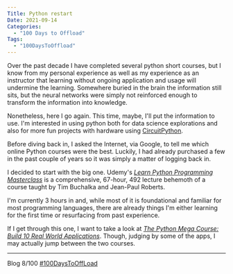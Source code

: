 ```yaml
---
Title: Python restart
Date: 2021-09-14
Categories: 
  - "100 Days to Offload"
Tags: 
  - "100DaysToOffload"
---
```


Over the past decade I have completed several python short courses, but I know from my personal experience as well as my experience as an instructor that learning without ongoing application and usage will undermine the learning. Somewhere buried in the brain the information still sits, but the neural networks were simply not reinforced enough to transform the information into knowledge.

Nonetheless, here I go again. This time, maybe, I'll put the information to use. I'm interested in using python both for data science explorations and also for more fun projects with hardware using [CircuitPython](https://circuitpython.org).

Before diving back in, I asked the Internet, via Google, to tell me which online Python courses were the best. Luckily, I had already purchased a few in the past couple of years so it was simply a matter of logging back in.

I decided to start with the big one. Udemy's [*Learn Python Programming Masterclass*](https://www.udemy.com/course/python-the-complete-python-developer-course/) is a comprehensive, 67-hour, 492 lecture behemoth of a course taught by Tim Buchalka and Jean-Paul Roberts.

I'm currently 3 hours in and, while most of it is foundational and familiar for most programming languages, there are already things I'm either learning for the first time or resurfacing from past experience.

If I get through this one, I want to take a look at [*The Python Mega Course: Build 10 Real World Applications*](https://www.udemy.com/course/the-python-mega-course/). Though, judging by some of the apps, I may actually jump between the two courses.

***
Blog 8/100 [#100DaysToOffLoad](https://100daystooffload.com)
